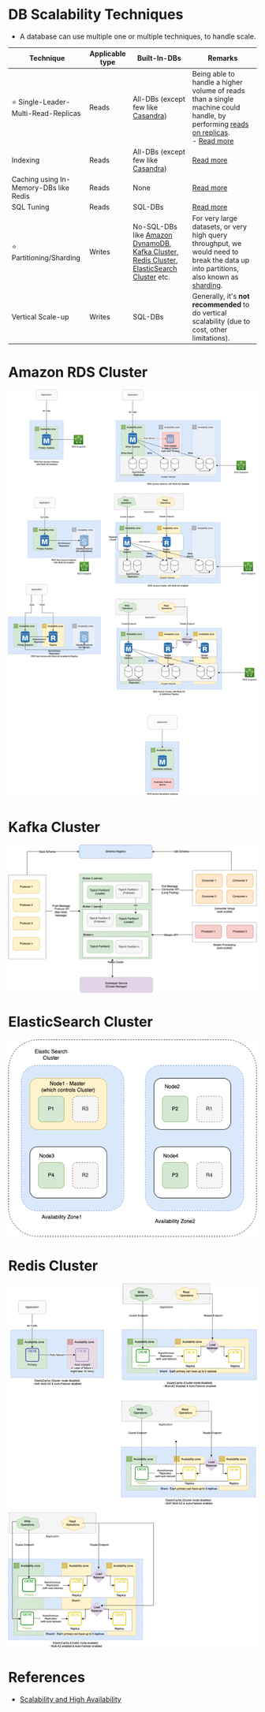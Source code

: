 # DB Scalability Techniques
- A database can use multiple one or multiple techniques, to handle scale.

| Technique                                | Applicable type | Built-In-DBs                                                                                                                                                                                                                                                                                                 | Remarks                                                                                                                                                                                                                |
|------------------------------------------|-----------------|--------------------------------------------------------------------------------------------------------------------------------------------------------------------------------------------------------------------------------------------------------------------------------------------------------------|------------------------------------------------------------------------------------------------------------------------------------------------------------------------------------------------------------------------|
| :star: Single-Leader-Multi-Read-Replicas | Reads           | All-DBs (except few like [Casandra](../11_WideColumn-Databases/ApacheCasandra.md))                                                                                                                                                                                                                           | Being able to handle a higher volume of reads than a single machine could handle, by performing [reads on replicas](ReadReplicaVsCache.md).<br/>- [Read more](../4_Consistency&Replication/SingleLeaderReplication.md) |
| Indexing                                 | Reads           | All-DBs (except few like [Casandra](../11_WideColumn-Databases/ApacheCasandra.md))                                                                                                                                                                                                                           | [Read more](Indexing.md)                                                                                                                                                                                               |
| Caching using In-Memory-DBs like Redis   | Reads           | None                                                                                                                                                                                                                                                                                                         | [Read more](ReadReplicaVsCache.md)                                                                                                                                                                                     |
| SQL Tuning                               | Reads           | SQL-DBs                                                                                                                                                                                                                                                                                                      | [Read more](SQLTuning.md)                                                                                                                                                                                              |
| :star: Partitioning/Sharding             | Writes          | No-SQL-DBs like [Amazon DynamoDB](../../2_AWSServices/6_DatabaseServices/AmazonDynamoDB/Readme.md), [Kafka Cluster](../../4_MessageBrokersEDA/Kafka/Readme.md), [Redis Cluster](../8_InMemory-Databases/Redis/RedisCluster.md), [ElasticSearch Cluster](../9_Search-Databases/ElasticSearch/Cluster.md) etc. | For very large datasets, or very high query throughput, we would need to break the data up into partitions, also known as [sharding](PartitioningSharding/Readme.md).                                             |
| Vertical Scale-up                        | Writes          | SQL-DBs                                                                                                                                                                                                                                                                                                      | Generally, it's **not recommended** to do vertical scalability (due to cost, other limitations).                                                                                                                       |

# Amazon RDS Cluster

![](../../2_AWSServices/6_DatabaseServices/AmazonRDS/assets/Multi-AZ/RDS-Multi-AZ-Replica.drawio.png)

# Kafka Cluster

![](../../4_MessageBrokersEDA/Kafka/assets/Kafka-Architecture.drawio.png)

# ElasticSearch Cluster

![](../9_Search-Databases/ElasticSearch/assests/ElasticSearch-Cluster.png)

# Redis Cluster

![](../../2_AWSServices/6_DatabaseServices/AmazonElasticCache/assets/ElasticCache-Multi-AZ.drawio.png)

# References
- [Scalability and High Availability](https://dzone.com/refcardz/scalability)